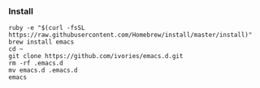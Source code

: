 
### Install

	ruby -e "$(curl -fsSL https://raw.githubusercontent.com/Homebrew/install/master/install)"
	brew install emacs
	cd ~
	git clone https://github.com/ivories/emacs.d.git
	rm -rf .emacs.d
	mv emacs.d .emacs.d
	emacs
